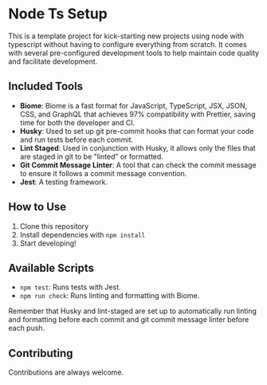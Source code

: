 # Node Ts Setup

This is a template project for kick-starting new projects using node with typescript without having to configure everything from scratch. It comes with several pre-configured development tools to help maintain code quality and facilitate development.

## Included Tools

- **Biome**: Biome is a fast format for JavaScript, TypeScript, JSX, JSON, CSS, and GraphQL that achieves 97% compatibility with Prettier, saving time for both the developer and CI.
- **Husky**: Used to set up git pre-commit hooks that can format your code and run tests before each commit.
- **Lint Staged**: Used in conjunction with Husky, it allows only the files that are staged in git to be "linted" or formatted.
- **Git Commit Message Linter**: A tool that can check the commit message to ensure it follows a commit message convention.
- **Jest**: A testing framework.

## How to Use

1. Clone this repository
2. Install dependencies with `npm install`
3. Start developing!

## Available Scripts

- `npm test`: Runs tests with Jest.
- `npm run check`: Runs linting and formatting with Biome.

Remember that Husky and lint-staged are set up to automatically run linting and formatting before each commit and git commit message linter before each push.

## Contributing

Contributions are always welcome.

